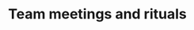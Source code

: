 ---
layout: page
title:  "Team meetings and rituals"
lang: en
permalink: "/team-meetings/"
trans_url: "/fr-needed/"
---